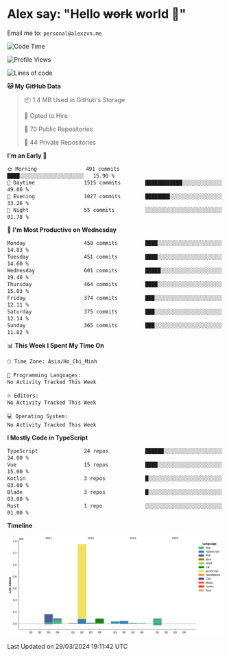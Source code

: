 # Alex say: "Hello ~~work~~ world 🐾"
Email me to: `personal@alexzvn.me`

<!--START_SECTION:waka-->
![Code Time](http://img.shields.io/badge/Code%20Time-1%2C066%20hrs%2055%20mins-blue)

![Profile Views](http://img.shields.io/badge/Profile%20Views-0-blue)

![Lines of code](https://img.shields.io/badge/From%20Hello%20World%20I%27ve%20Written-1.9%20million%20lines%20of%20code-blue)

**🐱 My GitHub Data** 

> 📦 1.4 MB Used in GitHub's Storage 
 > 
> 💼 Opted to Hire
 > 
> 📜 70 Public Repositories 
 > 
> 🔑 44 Private Repositories 
 > 
**I'm an Early 🐤** 

```text
🌞 Morning                491 commits         ████░░░░░░░░░░░░░░░░░░░░░   15.90 % 
🌆 Daytime                1515 commits        ████████████░░░░░░░░░░░░░   49.06 % 
🌃 Evening                1027 commits        ████████░░░░░░░░░░░░░░░░░   33.26 % 
🌙 Night                  55 commits          ░░░░░░░░░░░░░░░░░░░░░░░░░   01.78 % 
```
📅 **I'm Most Productive on Wednesday** 

```text
Monday                   458 commits         ████░░░░░░░░░░░░░░░░░░░░░   14.83 % 
Tuesday                  451 commits         ████░░░░░░░░░░░░░░░░░░░░░   14.60 % 
Wednesday                601 commits         █████░░░░░░░░░░░░░░░░░░░░   19.46 % 
Thursday                 464 commits         ████░░░░░░░░░░░░░░░░░░░░░   15.03 % 
Friday                   374 commits         ███░░░░░░░░░░░░░░░░░░░░░░   12.11 % 
Saturday                 375 commits         ███░░░░░░░░░░░░░░░░░░░░░░   12.14 % 
Sunday                   365 commits         ███░░░░░░░░░░░░░░░░░░░░░░   11.82 % 
```


📊 **This Week I Spent My Time On** 

```text
🕑︎ Time Zone: Asia/Ho_Chi_Minh

💬 Programming Languages: 
No Activity Tracked This Week

🔥 Editors: 
No Activity Tracked This Week

💻 Operating System: 
No Activity Tracked This Week
```

**I Mostly Code in TypeScript** 

```text
TypeScript               24 repos            ██████░░░░░░░░░░░░░░░░░░░   24.00 % 
Vue                      15 repos            ████░░░░░░░░░░░░░░░░░░░░░   15.00 % 
Kotlin                   3 repos             █░░░░░░░░░░░░░░░░░░░░░░░░   03.00 % 
Blade                    3 repos             █░░░░░░░░░░░░░░░░░░░░░░░░   03.00 % 
Rust                     1 repo              ░░░░░░░░░░░░░░░░░░░░░░░░░   01.00 % 
```



**Timeline**

![Lines of Code chart](https://raw.githubusercontent.com/alexzvn/alexzvn/main/assets/bar_graph.png)


 Last Updated on 29/03/2024 19:11:42 UTC
<!--END_SECTION:waka-->
